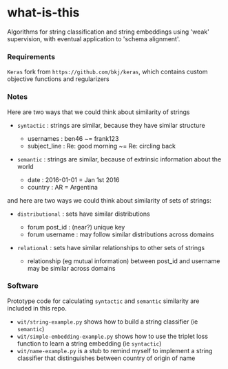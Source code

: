 # what-is-this

Algorithms for string classification and string embeddings using 'weak' supervision, with eventual application to 'schema alignment'.

### Requirements

`Keras` fork from `https://github.com/bkj/keras`, which contains custom objective functions and regularizers

### Notes

Here are two ways that we could think about similarity of strings

- `syntactic` : strings are similar, because they have similar structure
   - usernames : ben46 ~= frank123
   - subject_line : Re: good morning ~= Re: circling back
   
- `semantic` : strings are similar, because of extrinsic information about the world
  - date : 2016-01-01 = Jan 1st 2016
  - country : AR = Argentina

and here are two ways we could think about similarity of sets of strings:

- `distributional` : sets have similar distributions
  - forum post_id  : (near?) unique key
  - forum username : may follow similar distributions across domains
  
- `relational` : sets have similar relationships to other sets of strings
  - relationship (eg mutual information) between post_id and username may be similar across domains

### Software

Prototype code for calculating `syntactic` and `semantic` similarity are included in this repo. 

- `wit/string-example.py` shows how to build a string classifier (ie `semantic`)
- `wit/simple-embedding-example.py` shows how to use the triplet loss function to learn a string embedding (ie `syntactic`)
- `wit/name-example.py` is a stub to remind myself to implement a string classifier that distinguishes between country of origin of name
